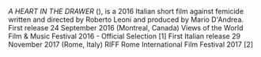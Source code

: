 _A HEART IN THE DRAWER_ (), is a 2016 Italian short film against femicide written and directed by Roberto Leoni and produced by Mario D'Andrea. First release 24 September 2016 (Montreal, Canada) Views of the World Film & Music Festival 2016 - Official Selection [1] First Italian release 29 November 2017 (Rome, Italy) RIFF Rome International Film Festival 2017 [2]
